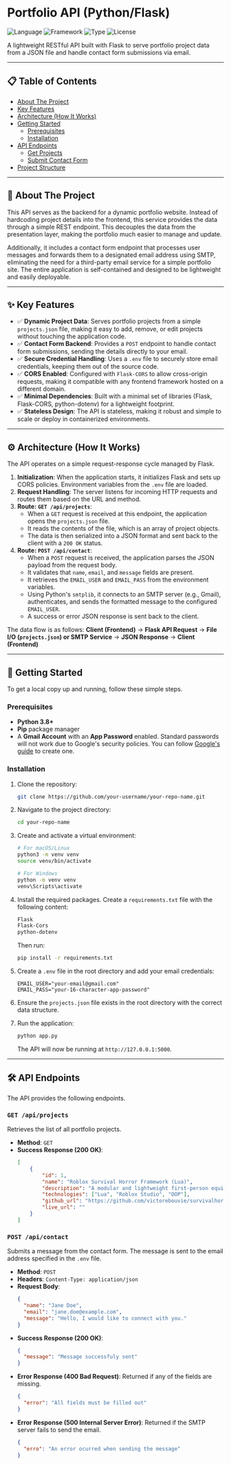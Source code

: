 # Portfolio API (Python/Flask)

![Language](https://img.shields.io/badge/Language-Python-blue?style=for-the-badge&logo=python)
![Framework](https://img.shields.io/badge/Framework-Flask-black?style=for-the-badge&logo=flask)
![Type](https://img.shields.io/badge/Type-REST_API-green?style=for-the-badge&logo=json)
![License](https://img.shields.io/badge/License-MIT-yellow.svg?style=for-the-badge)

A lightweight RESTful API built with Flask to serve portfolio project data from a JSON file and handle contact form submissions via email.

---

## 📋 Table of Contents

*   [About The Project](#-about-the-project)
*   [Key Features](#-key-features)
*   [Architecture (How It Works)](#️-architecture-how-it-works)
*   [Getting Started](#-getting-started)
    *   [Prerequisites](#prerequisites)
    *   [Installation](#installation)
*   [API Endpoints](#-api-endpoints)
    *   [Get Projects](#get-apiprojects)
    *   [Submit Contact Form](#post-apicontact)
*   [Project Structure](#-project-structure)

---

## 📖 About The Project

This API serves as the backend for a dynamic portfolio website. Instead of hardcoding project details into the frontend, this service provides the data through a simple REST endpoint. This decouples the data from the presentation layer, making the portfolio much easier to manage and update.

Additionally, it includes a contact form endpoint that processes user messages and forwards them to a designated email address using SMTP, eliminating the need for a third-party email service for a simple portfolio site. The entire application is self-contained and designed to be lightweight and easily deployable.

---

## ✨ Key Features

*   ✅ **Dynamic Project Data**: Serves portfolio projects from a simple `projects.json` file, making it easy to add, remove, or edit projects without touching the application code.
*   ✅ **Contact Form Backend**: Provides a `POST` endpoint to handle contact form submissions, sending the details directly to your email.
*   ✅ **Secure Credential Handling**: Uses a `.env` file to securely store email credentials, keeping them out of the source code.
*   ✅ **CORS Enabled**: Configured with `Flask-CORS` to allow cross-origin requests, making it compatible with any frontend framework hosted on a different domain.
*   ✅ **Minimal Dependencies**: Built with a minimal set of libraries (Flask, Flask-CORS, python-dotenv) for a lightweight footprint.
*   ✅ **Stateless Design**: The API is stateless, making it robust and simple to scale or deploy in containerized environments.

---

## ⚙️ Architecture (How It Works)

The API operates on a simple request-response cycle managed by Flask.

1.  **Initialization**: When the application starts, it initializes Flask and sets up CORS policies. Environment variables from the `.env` file are loaded.
2.  **Request Handling**: The server listens for incoming HTTP requests and routes them based on the URL and method.
3.  **Route: `GET /api/projects`**:
    *   When a `GET` request is received at this endpoint, the application opens the `projects.json` file.
    *   It reads the contents of the file, which is an array of project objects.
    *   The data is then serialized into a JSON format and sent back to the client with a `200 OK` status.
4.  **Route: `POST /api/contact`**:
    *   When a `POST` request is received, the application parses the JSON payload from the request body.
    *   It validates that `name`, `email`, and `message` fields are present.
    *   It retrieves the `EMAIL_USER` and `EMAIL_PASS` from the environment variables.
    *   Using Python's `smtplib`, it connects to an SMTP server (e.g., Gmail), authenticates, and sends the formatted message to the configured `EMAIL_USER`.
    *   A success or error JSON response is sent back to the client.

The data flow is as follows:
**Client (Frontend)** → **Flask API Request** → **File I/O (`projects.json`) or SMTP Service** → **JSON Response** → **Client (Frontend)**

---

## 🚀 Getting Started

To get a local copy up and running, follow these simple steps.

### Prerequisites

*   **Python 3.8+**
*   **Pip** package manager
*   A **Gmail Account** with an **App Password** enabled. Standard passwords will not work due to Google's security policies. You can follow [Google's guide](https://support.google.com/accounts/answer/185833) to create one.

### Installation

1.  Clone the repository:
    ```sh
    git clone https://github.com/your-username/your-repo-name.git
    ```
2.  Navigate to the project directory:
    ```sh
    cd your-repo-name
    ```
3.  Create and activate a virtual environment:
    ```sh
    # For macOS/Linux
    python3 -m venv venv
    source venv/bin/activate

    # For Windows
    python -m venv venv
    venv\Scripts\activate
    ```
4.  Install the required packages. Create a `requirements.txt` file with the following content:
    ```txt
    Flask
    Flask-Cors
    python-dotenv
    ```
    Then run:
    ```sh
    pip install -r requirements.txt
    ```
5.  Create a `.env` file in the root directory and add your email credentials:
    ```env
    EMAIL_USER="your-email@gmail.com"
    EMAIL_PASS="your-16-character-app-password"
    ```
6.  Ensure the `projects.json` file exists in the root directory with the correct data structure.

7.  Run the application:
    ```sh
    python app.py
    ```
    The API will now be running at `http://127.0.0.1:5000`.

---

## 🛠️ API Endpoints

The API provides the following endpoints.

### `GET /api/projects`

Retrieves the list of all portfolio projects.

*   **Method**: `GET`
*   **Success Response (200 OK)**:
    ```json
    [
        {
            "id": 1,
            "name": "Roblox Survival Horror Framework (Lua)",
            "description": "A modular and lightweight first-person equipment system...",
            "technologies": ["Lua", "Roblox Studio", "OOP"],
            "github_url": "https://github.com/victorebouvie/survivalhorror-framework",
            "live_url": ""
        }
    ]
    ```

### `POST /api/contact`

Submits a message from the contact form. The message is sent to the email address specified in the `.env` file.

*   **Method**: `POST`
*   **Headers**: `Content-Type: application/json`
*   **Request Body**:
    ```json
    {
      "name": "Jane Doe",
      "email": "jane.doe@example.com",
      "message": "Hello, I would like to connect with you."
    }
    ```
*   **Success Response (200 OK)**:
    ```json
    {
      "message": "Message successfuly sent"
    }
    ```
*   **Error Response (400 Bad Request)**: Returned if any of the fields are missing.
    ```json
    {
      "error": "All fields must be filled out"
    }
    ```
*   **Error Response (500 Internal Server Error)**: Returned if the SMTP server fails to send the email.
    ```json
    {
      "erro": "An error ocurred when sending the message"
    }
    ```
